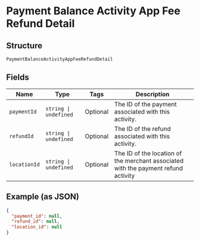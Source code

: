 
# Payment Balance Activity App Fee Refund Detail

## Structure

`PaymentBalanceActivityAppFeeRefundDetail`

## Fields

| Name | Type | Tags | Description |
|  --- | --- | --- | --- |
| `paymentId` | `string \| undefined` | Optional | The ID of the payment associated with this activity. |
| `refundId` | `string \| undefined` | Optional | The ID of the refund associated with this activity. |
| `locationId` | `string \| undefined` | Optional | The ID of the location of the merchant associated with the payment refund activity |

## Example (as JSON)

```json
{
  "payment_id": null,
  "refund_id": null,
  "location_id": null
}
```

